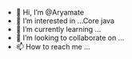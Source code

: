 - 👋 Hi, I’m @Aryamate
- 👀 I’m interested in ...Core java
- 🌱 I’m currently learning ...
- 💞️ I’m looking to collaborate on ...
- 📫 How to reach me ...



<!---
Aryamate/Aryamate is a ✨ special ✨ repository because its `README.md` (this file) appears on your GitHub profile.
You can click the Preview link to take a look at your changes.
--->
